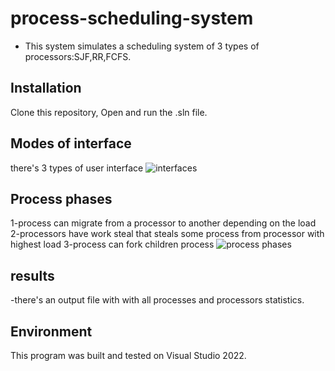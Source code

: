 # process-scheduling-system

- This system simulates a scheduling system of 3 types of processors:SJF,RR,FCFS. 


## Installation

Clone this repository, Open and run the .sln file.

## Modes of interface
there's 3 types of user interface
![interfaces](https://github.com/Karimgebril09/process-scheduling-system/assets/128514567/29f8786c-be67-4f57-b807-905453e0e059)

## Process phases
1-process can migrate from a processor to another depending on the load
2-processors have work steal that steals some process from processor with highest load
3-process can fork children process 
![process phases](https://github.com/Karimgebril09/process-scheduling-system/assets/128514567/cb0de392-0c4c-4f18-9fe9-2931b3aebfa9)

## results
-there's an output file with with all processes and processors statistics.

## Environment

This program was built and tested on Visual Studio 2022.
